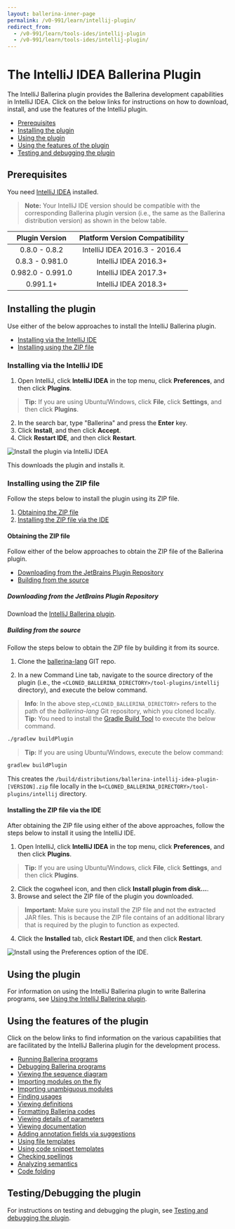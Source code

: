 ```yaml
---
layout: ballerina-inner-page
permalink: /v0-991/learn/intellij-plugin/
redirect_from:
  - /v0-991/learn/tools-ides/intellij-plugin
  - /v0-991/learn/tools-ides/intellij-plugin/
---
```


# The IntelliJ IDEA Ballerina Plugin

The IntelliJ Ballerina plugin provides the Ballerina development capabilities in IntelliJ IDEA. Click on the below links for instructions on how to download, install, and use the features of the IntelliJ plugin.

- [Prerequisites](#prerequisites)
- [Installing the plugin](#installing-the-plugin)
- [Using the plugin](#using-the-plugin)
- [Using the features of the plugin](#using-the-features-of-the-plugin)
- [Testing and debugging the plugin](#testing-and-debugging-the-plugin)

## Prerequisites

You need [IntelliJ IDEA](https://www.jetbrains.com/idea/download/) installed.

>**Note:** Your IntelliJ IDE version should be compatible with the corresponding Ballerina plugin version (i.e., the same as the Ballerina distribution version) as shown in the below table.

**Plugin Version**|**Platform Version Compatibility**
:-----:|:-----:
0.8.0 - 0.8.2|IntelliJ IDEA 2016.3 - 2016.4
0.8.3 - 0.981.0|IntelliJ IDEA 2016.3+
0.982.0 - 0.991.0|IntelliJ IDEA 2017.3+
0.991.1+ | IntelliJ IDEA 2018.3+

## Installing the plugin

Use either of the below approaches to install the IntelliJ Ballerina plugin.

- [Installing via the IntelliJ IDE](#installing-via-the-intellij-ide)
- [Installing using the ZIP file](#installing-using-the-zip-file)

### Installing via the IntelliJ IDE

1. Open IntelliJ, click **IntelliJ IDEA** in the top menu, click **Preferences**, and then click **Plugins**. 
> **Tip:** If you are using Ubuntu/Windows, click **File**, click **Settings**, and then click **Plugins**.
2. In the search bar, type "Ballerina" and press the **Enter** key. 
3. Click **Install**, and then click **Accept**.
4. Click **Restart IDE**, and then click **Restart**.

![Install the plugin via IntelliJ IDEA](/v0-991/learn/images/install-plugin-via-intellij.gif)

This downloads the plugin and installs it.

### Installing using the ZIP file

Follow the steps below to install the plugin using its ZIP file.

1. [Obtaining the ZIP file](#obtaining-the-zip-file)
2. [Installing the ZIP file via the IDE](#installing-the-zip-file-via-the-IDE)

#### Obtaining the ZIP file

Follow either of the below approaches to obtain the ZIP file of the Ballerina plugin.

- [Downloading from the JetBrains Plugin Repository](#downloading-from-the-jetbrains-plugin-repository)
- [Building from the source](#building-from-the-source)

##### Downloading from the JetBrains Plugin Repository

Download the [IntelliJ Ballerina plugin](https://plugins.jetbrains.com/plugin/9520-ballerina).


##### Building from the source

Follow the steps below to obtain the ZIP file by building it from its source.

1. Clone the [ballerina-lang](https://github.com/ballerina-platform/ballerina-lang) GIT repo.

2. In a new Command Line tab, navigate to the source directory of the plugin (i.e., the `<CLONED_BALLERINA_DIRECTORY>/tool-plugins/intellij` directory), and execute the below command.

> **Info**: In the above step,`<CLONED_BALLERINA_DIRECTORY>` refers to the path of the *ballerina-lang* Git repository, which you cloned locally. 
> **Tip:** You need to install the [Gradle Build Tool](https://gradle.org/) to execute the below command.

```bash
./gradlew buildPlugin
```
> **Tip:** If you are using Ubuntu/Windows, execute the below command:

```bash
gradlew buildPlugin
```

This creates the `/build/distributions/ballerina-intellij-idea-plugin-[VERSION].zip` file locally in the `b<CLONED_BALLERINA_DIRECTORY>/tool-plugins/intellij` directory.

#### Installing the ZIP file via the IDE

After obtaining the ZIP file using either of the above approaches, follow the steps below to install it using the IntelliJ IDE.


1. Open IntelliJ, click **IntelliJ IDEA** in the top menu, click **Preferences**, and then click **Plugins**. 
> **Tip:** If you are using Ubuntu/Windows, click **File**, click **Settings**, and then click **Plugins**.
2. Click the cogwheel icon, and then click **Install plugin from disk...**.
3. Browse and select the ZIP file of the plugin you downloaded.
> **Important:** Make sure you install the ZIP file and not the extracted JAR files. This is because the ZIP file contains of an additional library that is required by the plugin to function as expected.
4. Click the **Installed** tab, click **Restart IDE**, and then click **Restart**.

![Install using the Preferences option of the IDE.](/v0-991/learn/images/install-via-editor-preferences.gif)

## Using the plugin

For information on using the IntelliJ Ballerina plugin to write Ballerina programs, see [Using the IntelliJ Ballerina plugin](/v0-991/learn/intellij-plugin/using-the-intellij-plugin).

## Using the features of the plugin

Click on the below links to find information on the various capabilities that are facilitated by the IntelliJ Ballerina plugin for the development process.

- [Running Ballerina programs](/v0-991/learn/intellij-plugin/using-intellij-plugin-features#running-ballerina-programs)
- [Debugging Ballerina programs](/v0-991/learn/intellij-plugin/using-intellij-plugin-features#debugging-ballerina-programs)
- [Viewing the sequence diagram](/v0-991/learn/intellij-plugin/using-intellij-plugin-features#viewing-the-sequence-diagram)
- [Importing modules on the fly](/v0-991/learn/intellij-plugin/using-intellij-plugin-features#importing-modules-on-the-fly)
- [Importing unambiguous modules](/v0-991/learn/intellij-plugin/using-intellij-plugin-features#importing-unambiguous-modules)
- [Finding usages](/v0-991/learn/intellij-plugin/using-intellij-plugin-features#finding-usages)
- [Viewing definitions](/v0-991/learn/intellij-plugin/using-intellij-plugin-features#viewing-definitions)
- [Formatting Ballerina codes](/v0-991/learn/intellij-plugin/using-intellij-plugin-features#formatting-ballerina-codes)
- [Viewing details of parameters](/v0-991/learn/intellij-plugin/using-intellij-plugin-features#viewing-details-of-parameters)
- [Viewing documentation](/v0-991/learn/intellij-plugin/using-intellij-plugin-features#viewing-documentation)
- [Adding annotation fields via suggestions](/v0-991/learn/intellij-plugin/using-intellij-plugin-features#adding-annotation-fields-via-suggestions)
- [Using file templates](/v0-991/learn/intellij-plugin/using-intellij-plugin-features#using-file-templates)
- [Using code snippet templates](/v0-991/learn/intellij-plugin/using-intellij-plugin-features#using-code-snippet-templates)
- [Checking spellings](/v0-991/learn/intellij-plugin/using-intellij-plugin-features#checking-spellings)
- [Analyzing semantics](/v0-991/learn/intellij-plugin/using-intellij-plugin-features#analyzing-semantics)
- [Code folding](/v0-991/learn/intellij-plugin/using-intellij-plugin-features#code-folding)


## Testing/Debugging the plugin

For instructions on testing and debugging the plugin, see [Testing and debugging the plugin](/v0-991/learn/intellij-plugin/testing-and-debugging-the-plugin).